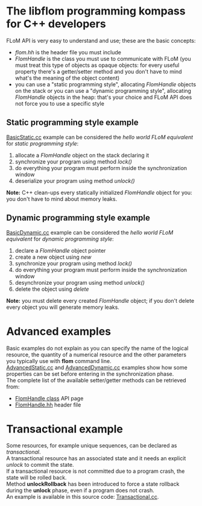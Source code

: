 # The libflom programming kompass for C++ developers

FLoM API is very easy to understand and use; these are the basic concepts:

* *flom.hh* is the header file you must include
* *FlomHandle* is the class you must use to communicate with FLoM (you must treat this type of objects as opaque objects: for every useful property there's a getter/setter method and you don't have to mind what's the meaning of the object content)
* you can use a "static programming style", allocating *FlomHandle* objects on the stack or you can use a "dynamic programming style", allocating *FlomHandle* objects in the heap: that's your choice and FLoM API does not force you to use a specific style

## Static programming style example

[BasicStatic.cc](https://github.com/tiian/flom/blob/master/doc/examples/BasicStatic.cc) example can be considered the *hello world FLoM equivalent* for *static programming style*:

1. allocate a *FlomHandle* object on the stack declaring it
2. synchronize your program using method *lock()*
3. do everything your program must perform inside the synchronization window
5. deserialize your program using method *unlock()*

**Note:** C++ clean-ups every statically initialized *FlomHandle* object for you: you don't have to mind about memory leaks.

## Dynamic programming style example

[BasicDynamic.cc](https://github.com/tiian/flom/blob/master/doc/examples/BasicDynamic.cc) example can be considered the *hello world FLoM equivalent* for *dynamic programming style*:
1. declare a *FlomHandle* object pointer
2. create a new object using *new*
3. synchronize your program using method *lock()*
4. do everything your program must perform inside the synchronization window
5. desynchronize your program using method *unlock()*
6. delete the object using *delete*

**Note:** you must delete every created *FlomHandle* object; if you don't delete every object you will generate memory leaks.

# Advanced examples
Basic examples do not explain as you can specify the name of the logical resource, the quantity of a numerical resource and the other parameters you typically use with **flom** command line.    
[AdvancedStatic.cc](https://github.com/tiian/flom/blob/master/doc/examples/AdvancedStatic.cc) and [AdvancedDynamic.cc](https://github.com/tiian/flom/blob/master/doc/examples/AdvancedDynamic.cc) examples show how some properties can be set before entering in the synchronization phase.    
The complete list of the available setter/getter methods can be retrieved from:

* [FlomHandle class](http://flom.sourceforge.net/classflom_1_1_flom_handle.html) API page
* [FlomHandle.hh](https://github.com/tiian/flom/blob/master/src/FlomHandle.hh) header file

# Transactional example
Some resources, for example unique sequences, can be declared as *transactional*.    
A transactional resource has an associated state and it needs an explicit *unlock* to commit the state.    
If a transactional resource is not committed due to a program crash, the state will be rolled back.   
Method **unlockRollback** has been introduced to force a state rollback during the **unlock** phase, even if a program does not crash.   
An example is available in this source code: [Transactional.cc](https://github.com/tiian/flom/blob/master/doc/examples/Transactional.cc).

